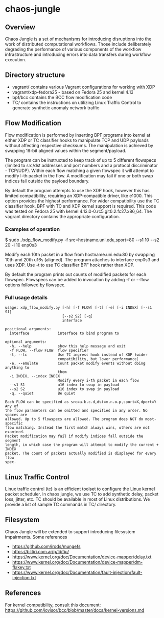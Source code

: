 # chaos-jungle

## Overview

Chaos Jungle is a set of mechanisms for introducing disruptions into the work of distributed computational workflows. Those include deliberately degrading the performance of various components of the workflow infrastructure and introducing errors into data transfers during workflow execution.

## Directory structure

- vagrant/ contains various Vagrant configurations for working with XDP
- vagrant/xdp-fedora25 - based on Fedora 25 and kernel 4.13
- bpf/bcc contains the BCC flow modification code 
- TC/ contains the instructions on utilizing Linux Traffic Control to generate synthetic anomaly network traffic

## Flow Modification

Flow modification is performed by inserting BPF programs into kernel at either XDP or TC classifier hooks to manipulate TCP and UDP payloads without affecting respective checksums. The manipulation is achieved by swapping 16-bit aligned values within the segment/payload.

The program can be instructed to keep track of up to 5 different flowspecs (limited to src/dst addresses and port numbers and a protocol discriminator - TCP/UDP). Within each flow matching a given flowspec it will attempt to modify I-th packet in the flow. A modification may fail if one or both swap indices fall outside the payload boundary. 

By default the program attempts to use the XDP hook, however this has limited compatibility, requiring an XDP-compatible driver, like e1000. This option provides the highest performance. For wider compatibility use the TC classifier hook. BPF with TC and XDP kernel support is required. This code was tested on Fedora 25 with kernel 4.13.0-0.rc5.git0.2.fc27.x86_64. The vagrant directory contains the appropriate configuration. 

### Examples of operation

$ sudo ./xdp_flow_modify.py -f src=hostname.uni.edu,sport=80 --s1 10 --s2 20 -i 10 enp0s3

Modify each 10th packet in a flow from hostname.uni.edu:80 by swapping 10th and 20th u16s (aligned). The program attaches to interface enp0s3 and uses XDP. Use -t to use TC classifier BPF hook rather than XDP. 

By default the program prints out counts of modified packets for each flowspec. Flowspecs can be added to invocation by adding -f or --flow options followed by flowspec. 

### Full usage details
```
usage: xdp_flow_modify.py [-h] [-f FLOW] [-t] [-e] [-i INDEX] [--s1 S1]
                          [--s2 S2] [-q]
                          interface

positional arguments:
  interface             interface to bind program to

optional arguments:
  -h, --help            show this help message and exit
  -f FLOW, --flow FLOW  flow specifier
  -t, --tc              Use TC ingress hook instead of XDP (wider
                        compatibility, but lower performance)
  -e, --emulate         Count packet modify events without doing anything to
                        them
  -i INDEX, --index INDEX
                        Modify every i-th packet in each flow
  --s1 S1               u16 index to swap in payload
  --s2 S2               u16 index to swap in payload
  -q, --quiet           Be quiet

Each FLOW can be specified as src=a.b.c.d,dst=m.n.o.p,sport=X,dport=Y Any of
the flow parameters can be omitted and specified in any order. No spaces are
allowed. Up to 5 flowspecs are allowed. The program does NOT do most-specific
flow matching. Instead the first match always wins, others are not examined.
Packet modification may fail if modify indices fall outside the segment
length, in which case the program will attempt to modify the current + INDEX
packet. The count of packets actually modified is displayed for every flow
spec.
```

## Linux Traffic Control
Linux traffic control (tc) is an efficient toolset to configure the Linux kernel packet scheduler. In chaos jungle, we use TC to add synthetic delay, packet loss, jitter, etc. TC should be available in most of Linux distributions. We provide a list of sample TC commands in TC/ directory.

## Filesystem
Chaos Jungle will be extended to support introducing filesystem impairments. Some references
- https://github.com/irods/mungefs
- https://blitiri.com.ar/p/libfiu/
- https://www.kernel.org/doc/Documentation/device-mapper/delay.txt
- https://www.kernel.org/doc/Documentation/device-mapper/dm-flakey.txt
- https://www.kernel.org/doc/Documentation/fault-injection/fault-injection.txt

## References

For kernel compatibility, consult this document: https://github.com/iovisor/bcc/blob/master/docs/kernel-versions.md

